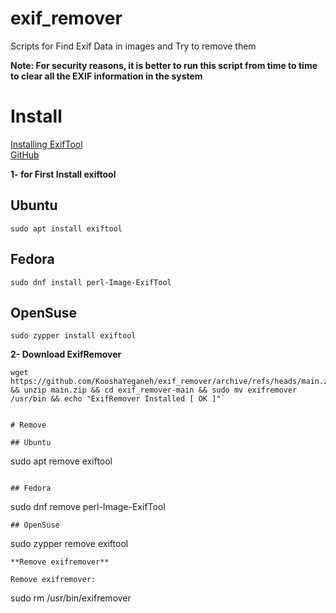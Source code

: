 # exif_remover
Scripts for Find Exif Data in images and Try to remove them

**Note: For security reasons, it is better to run this script from time to time to clear all the EXIF information in the system**


# Install
[Installing ExifTool](https://exiftool.org/install.html)  
[GitHub](https://github.com/exiftool/exiftool.git)

**1- for First Install exiftool**

## Ubuntu

```
sudo apt install exiftool
```
## Fedora

```
sudo dnf install perl-Image-ExifTool
```
## OpenSuse

```
sudo zypper install exiftool
```
**2- Download ExifRemover**

```
wget https://github.com/KooshaYeganeh/exif_remover/archive/refs/heads/main.zip && unzip main.zip && cd exif_remover-main && sudo mv exifremover /usr/bin && echo "ExifRemover Installed [ OK ]"`


# Remove

## Ubuntu

```
sudo apt remove exiftool
```

## Fedora

```
sudo dnf remove perl-Image-ExifTool
```
## OpenSuse

```
sudo zypper remove exiftool
```
**Remove exifremover**

Remove exifremover: 
```
sudo rm /usr/bin/exifremover
```
